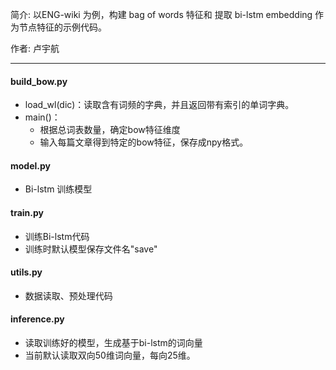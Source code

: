 简介: 以ENG-wiki 为例，构建 bag of words 特征和 提取 bi-lstm embedding 作为节点特征的示例代码。    

作者: 卢宇航 

------

#### build_bow.py

- load_wl(dic)：读取含有词频的字典，并且返回带有索引的单词字典。
- main()：
  - 根据总词表数量，确定bow特征维度
  - 输入每篇文章得到特定的bow特征，保存成npy格式。

#### model.py

- Bi-lstm 训练模型

#### train.py

- 训练Bi-lstm代码
- 训练时默认模型保存文件名"save"

#### utils.py

-  数据读取、预处理代码

#### inference.py

- 读取训练好的模型，生成基于bi-lstm的词向量
- 当前默认读取双向50维词向量，每向25维。

